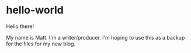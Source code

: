 # hello-world

Hello there!

My name is Matt. I'm a writer/producer. I'm hoping to use this as a backup for the files for my new blog.
